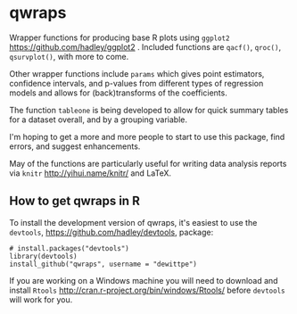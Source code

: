 qwraps
======

Wrapper functions for producing base R plots using `ggplot2` 
https://github.com/hadley/ggplot2 .  Included functions
are `qacf()`, `qroc()`, `qsurvplot()`, with more to come.

Other wrapper functions include `params` which gives point estimators,
confidence intervals, and p-values from different types of regression models and
allows for (back)transforms of the coefficients.  

The function `tableone` is being developed to allow for quick summary tables for
a dataset overall, and by a grouping variable.  

I'm hoping to get a more and more people to start to use this package, find
errors, and suggest enhancements.

May of the functions are particularly useful for writing data analysis reports
via `knitr` http://yihui.name/knitr/ and LaTeX.

## How to get qwraps in R

To install the development version of qwraps, it's easiest to use the
`devtools`, https://github.com/hadley/devtools, package:

    # install.packages("devtools")
    library(devtools)
    install_github("qwraps", username = "dewittpe")

If you are working on a Windows machine you will need to download and install
`Rtools` http://cran.r-project.org/bin/windows/Rtools/ before `devtools` will
work for you.


